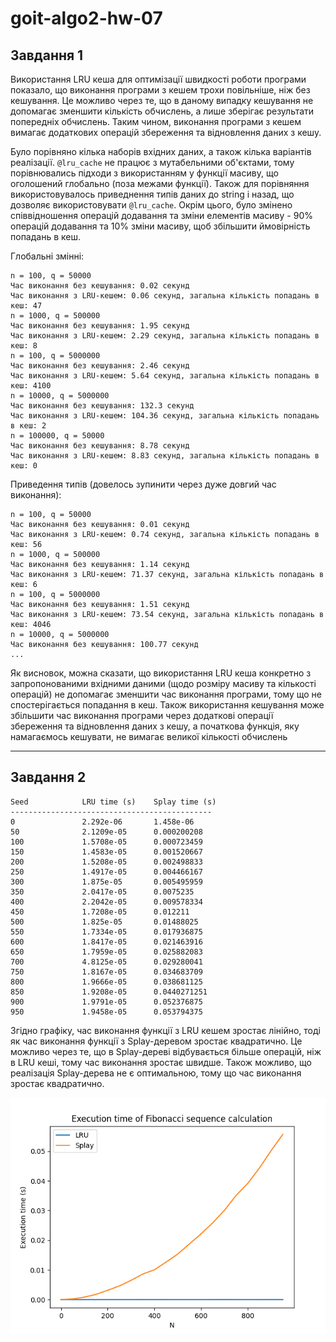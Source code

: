 # goit-algo2-hw-07

## Завдання 1

Використання LRU кеша для оптимізації швидкості роботи програми показало, що виконання програми з кешем трохи повільніше, ніж без кешування. Це можливо через те, що в даному випадку кешування не допомагає зменшити кількість обчислень, а лише зберігає результати попередніх обчислень. Таким чином, виконання програми з кешем вимагає додаткових операцій збереження та відновлення даних з кешу.

Було порівняно кілька наборів вхідних даних, а також кілька варіантів реалізації.
`@lru_cache` не працює з мутабельними об'єктами, тому порівнювались підходи з використанням у функції масиву, що оголошений глобально (поза межами функції). Також для порівняння використовувалось приведнення типів даних до string і назад, що дозволяє використовувати `@lru_cache`.
Окрім цього, було змінено співвідношення операцій додавання та зміни елементів масиву - 90% операцій додавання та 10% зміни масиву, щоб збільшити ймовірність попадань в кеш.

Глобальні змінні:

```
n = 100, q = 50000
Час виконання без кешування: 0.02 секунд
Час виконання з LRU-кешем: 0.06 секунд, загальна кількість попадань в кеш: 47
n = 1000, q = 500000
Час виконання без кешування: 1.95 секунд
Час виконання з LRU-кешем: 2.29 секунд, загальна кількість попадань в кеш: 8
n = 100, q = 5000000
Час виконання без кешування: 2.46 секунд
Час виконання з LRU-кешем: 5.64 секунд, загальна кількість попадань в кеш: 4100
n = 10000, q = 5000000
Час виконання без кешування: 132.3 секунд
Час виконання з LRU-кешем: 104.36 секунд, загальна кількість попадань в кеш: 2
n = 100000, q = 50000
Час виконання без кешування: 8.78 секунд
Час виконання з LRU-кешем: 8.83 секунд, загальна кількість попадань в кеш: 0
```

Приведення типів (довелось зупинити через дуже довгий час виконання):

```
n = 100, q = 50000
Час виконання без кешування: 0.01 секунд
Час виконання з LRU-кешем: 0.74 секунд, загальна кількість попадань в кеш: 56
n = 1000, q = 500000
Час виконання без кешування: 1.14 секунд
Час виконання з LRU-кешем: 71.37 секунд, загальна кількість попадань в кеш: 6
n = 100, q = 5000000
Час виконання без кешування: 1.51 секунд
Час виконання з LRU-кешем: 73.54 секунд, загальна кількість попадань в кеш: 4046
n = 10000, q = 5000000
Час виконання без кешування: 100.77 секунд
...
```

Як висновок, можна сказати, що використання LRU кеша конкретно з запропонованими вхідними даними (щодо розміру масиву та кількості операцій) не допомагає зменшити час виконання програми, тому що не спостерігається попадання в кеш. Також використання кешування може збільшити час виконання програми через додаткові операції збереження та відновлення даних з кешу, а початкова функція, яку намагаємось кешувати, не вимагає великої кількості обчислень

---

## Завдання 2

```
Seed            LRU time (s)    Splay time (s)
---------------------------------------------
0               2.292e-06       1.458e-06      
50              2.1209e-05      0.000200208    
100             1.5708e-05      0.000723459    
150             1.4583e-05      0.001520667    
200             1.5208e-05      0.002498833    
250             1.4917e-05      0.004466167    
300             1.875e-05       0.005495959    
350             2.0417e-05      0.0075235      
400             2.2042e-05      0.009578334    
450             1.7208e-05      0.012211       
500             1.825e-05       0.01488025     
550             1.7334e-05      0.017936875    
600             1.8417e-05      0.021463916    
650             1.7959e-05      0.025882083    
700             4.8125e-05      0.029280041    
750             1.8167e-05      0.034683709    
800             1.9666e-05      0.038681125    
850             1.9208e-05      0.0440271251   
900             1.9791e-05      0.052376875    
950             1.9458e-05      0.053794375
```

Згідно графіку, час виконання функції з LRU кешем зростає лінійно, тоді як час виконання функції з Splay-деревом зростає квадратично. Це можливо через те, що в Splay-дереві відбувається більше операцій, ніж в LRU кеші, тому час виконання зростає швидше. Також можливо, що реалізація Splay-дерева не є оптимальною, тому що час виконання зростає квадратично.

![alt text](fib1.png)
